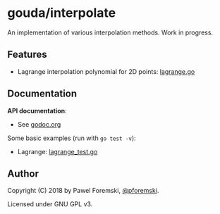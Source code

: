 # gouda/interpolate

An implementation of various interpolation methods. Work in progress.

## Features
* Lagrange interpolation polynomial for 2D points: [lagrange.go](lagrange.go)

## Documentation

**API documentation**:
* See [godoc.org](https://godoc.org/github.com/pforemski/gouda/interpolate)

Some basic examples (run with `go test -v`):
* Lagrange: [lagrange_test.go](lagrange_test.go)

## Author

Copyright (C) 2018 by Pawel Foremski, [@pforemski](https://twitter.com/pforemski).

Licensed under GNU GPL v3. 
